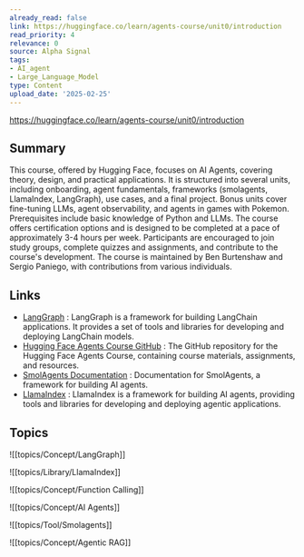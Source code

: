 ```yaml
---
already_read: false
link: https://huggingface.co/learn/agents-course/unit0/introduction
read_priority: 4
relevance: 0
source: Alpha Signal
tags:
- AI_agent
- Large_Language_Model
type: Content
upload_date: '2025-02-25'
---
```


https://huggingface.co/learn/agents-course/unit0/introduction
## Summary

This course, offered by Hugging Face, focuses on AI Agents, covering theory, design, and practical applications. It is structured into several units, including onboarding, agent fundamentals, frameworks (smolagents, LlamaIndex, LangGraph), use cases, and a final project. Bonus units cover fine-tuning LLMs, agent observability, and agents in games with Pokemon. Prerequisites include basic knowledge of Python and LLMs. The course offers certification options and is designed to be completed at a pace of approximately 3-4 hours per week. Participants are encouraged to join study groups, complete quizzes and assignments, and contribute to the course's development. The course is maintained by Ben Burtenshaw and Sergio Paniego, with contributions from various individuals.
## Links

- [LangGraph](https://langchain-ai.github.io/langgraph/) : LangGraph is a framework for building LangChain applications. It provides a set of tools and libraries for developing and deploying LangChain models.
- [Hugging Face Agents Course GitHub](https://github.com/huggingface/agents-course) : The GitHub repository for the Hugging Face Agents Course, containing course materials, assignments, and resources.
- [SmolAgents Documentation](https://huggingface.co/docs/smolagents/en/index) : Documentation for SmolAgents, a framework for building AI agents.
- [LlamaIndex](https://www.llamaindex.ai/) : LlamaIndex is a framework for building AI agents, providing tools and libraries for developing and deploying agentic applications.

## Topics

![[topics/Concept/LangGraph]]

![[topics/Library/LlamaIndex]]

![[topics/Concept/Function Calling]]

![[topics/Concept/AI Agents]]

![[topics/Tool/Smolagents]]

![[topics/Concept/Agentic RAG]]